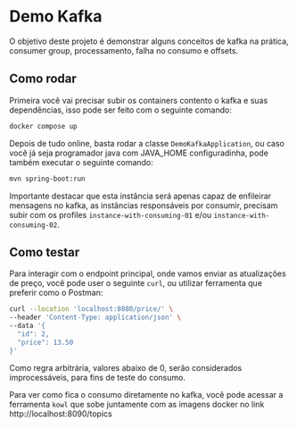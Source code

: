 # Demo Kafka

O objetivo deste projeto é demonstrar alguns conceitos de kafka na prática, consumer group, processamento, falha no consumo e offsets.

## Como rodar

Primeira você vai precisar subir os containers contento o kafka e suas dependências, isso pode ser feito com o seguinte comando:
```bash
docker compose up
```

Depois de tudo online, basta rodar a classe `DemoKafkaApplication`, ou caso você já seja programador java com JAVA_HOME configuradinha, pode também executar o seguinte comando:

```bash
mvn spring-boot:run
```

Importante destacar que esta instância será apenas capaz de enfileirar mensagens no kafka, as instâncias responsáveis por consumir, precisam subir com os profiles `instance-with-consuming-01` e/ou `instance-with-consuming-02`.

## Como testar

Para interagir com o endpoint principal, onde vamos enviar as atualizações de preço, você pode user o seguinte `curl`, ou utilizar ferramenta que preferir como o Postman:
```bash
curl --location 'localhost:8080/price/' \
--header 'Content-Type: application/json' \
--data '{
  "id": 2,
  "price": 13.50
}'
```

Como regra arbitrária, valores abaixo de 0, serão considerados improcessáveis, para fins de teste do consumo.

Para ver como fica o consumo diretamente no kafka, você pode acessar a ferramenta `kowl` que sobe juntamente com as imagens docker no link http://localhost:8090/topics